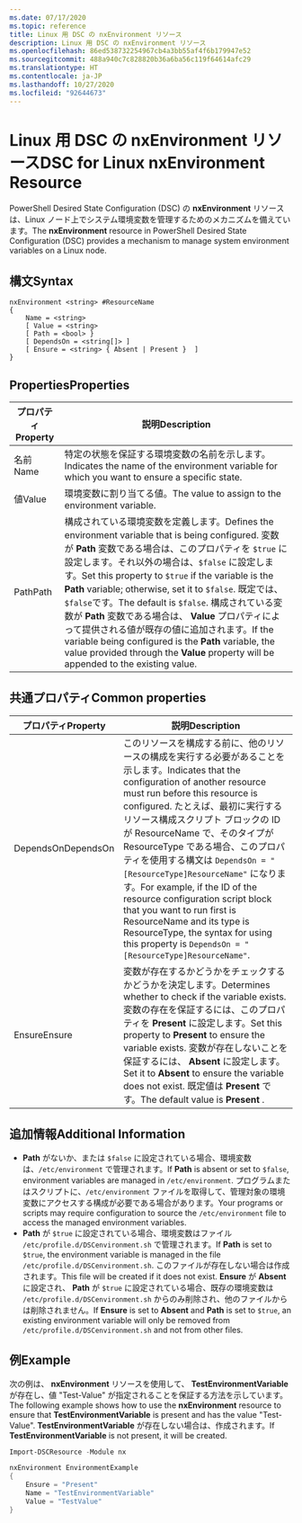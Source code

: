 ```yaml
---
ms.date: 07/17/2020
ms.topic: reference
title: Linux 用 DSC の nxEnvironment リソース
description: Linux 用 DSC の nxEnvironment リソース
ms.openlocfilehash: 86ed538732254967cb4a3bb55af4f6b179947e52
ms.sourcegitcommit: 488a940c7c828820b36a6ba56c119f64614afc29
ms.translationtype: HT
ms.contentlocale: ja-JP
ms.lasthandoff: 10/27/2020
ms.locfileid: "92644673"
---
```

# <a name="dsc-for-linux-nxenvironment-resource"></a><span data-ttu-id="068a1-103">Linux 用 DSC の nxEnvironment リソース</span><span class="sxs-lookup"><span data-stu-id="068a1-103">DSC for Linux nxEnvironment Resource</span></span>

<span data-ttu-id="068a1-104">PowerShell Desired State Configuration (DSC) の **nxEnvironment** リソースは、Linux ノード上でシステム環境変数を管理するためのメカニズムを備えています。</span><span class="sxs-lookup"><span data-stu-id="068a1-104">The **nxEnvironment** resource in PowerShell Desired State Configuration (DSC) provides a mechanism to manage system environment variables on a Linux node.</span></span>

## <a name="syntax"></a><span data-ttu-id="068a1-105">構文</span><span class="sxs-lookup"><span data-stu-id="068a1-105">Syntax</span></span>

```Syntax
nxEnvironment <string> #ResourceName
{
    Name = <string>
    [ Value = <string>
    [ Path = <bool> }
    [ DependsOn = <string[]> ]
    [ Ensure = <string> { Absent | Present }  ]
}
```

## <a name="properties"></a><span data-ttu-id="068a1-106">Properties</span><span class="sxs-lookup"><span data-stu-id="068a1-106">Properties</span></span>

|<span data-ttu-id="068a1-107">プロパティ</span><span class="sxs-lookup"><span data-stu-id="068a1-107">Property</span></span> |<span data-ttu-id="068a1-108">説明</span><span class="sxs-lookup"><span data-stu-id="068a1-108">Description</span></span> |
|---|---|
|<span data-ttu-id="068a1-109">名前</span><span class="sxs-lookup"><span data-stu-id="068a1-109">Name</span></span> |<span data-ttu-id="068a1-110">特定の状態を保証する環境変数の名前を示します。</span><span class="sxs-lookup"><span data-stu-id="068a1-110">Indicates the name of the environment variable for which you want to ensure a specific state.</span></span> |
|<span data-ttu-id="068a1-111">値</span><span class="sxs-lookup"><span data-stu-id="068a1-111">Value</span></span> |<span data-ttu-id="068a1-112">環境変数に割り当てる値。</span><span class="sxs-lookup"><span data-stu-id="068a1-112">The value to assign to the environment variable.</span></span> |
|<span data-ttu-id="068a1-113">Path</span><span class="sxs-lookup"><span data-stu-id="068a1-113">Path</span></span> |<span data-ttu-id="068a1-114">構成されている環境変数を定義します。</span><span class="sxs-lookup"><span data-stu-id="068a1-114">Defines the environment variable that is being configured.</span></span> <span data-ttu-id="068a1-115">変数が **Path** 変数である場合は、このプロパティを `$true` に設定します。それ以外の場合は、`$false` に設定します。</span><span class="sxs-lookup"><span data-stu-id="068a1-115">Set this property to `$true` if the variable is the **Path** variable; otherwise, set it to `$false`.</span></span> <span data-ttu-id="068a1-116">既定では、 `$false`です。</span><span class="sxs-lookup"><span data-stu-id="068a1-116">The default is `$false`.</span></span> <span data-ttu-id="068a1-117">構成されている変数が **Path** 変数である場合は、 **Value** プロパティによって提供される値が既存の値に追加されます。</span><span class="sxs-lookup"><span data-stu-id="068a1-117">If the variable being configured is the **Path** variable, the value provided through the **Value** property will be appended to the existing value.</span></span> |

## <a name="common-properties"></a><span data-ttu-id="068a1-118">共通プロパティ</span><span class="sxs-lookup"><span data-stu-id="068a1-118">Common properties</span></span>

|<span data-ttu-id="068a1-119">プロパティ</span><span class="sxs-lookup"><span data-stu-id="068a1-119">Property</span></span> |<span data-ttu-id="068a1-120">説明</span><span class="sxs-lookup"><span data-stu-id="068a1-120">Description</span></span> |
|---|---|
|<span data-ttu-id="068a1-121">DependsOn</span><span class="sxs-lookup"><span data-stu-id="068a1-121">DependsOn</span></span> |<span data-ttu-id="068a1-122">このリソースを構成する前に、他のリソースの構成を実行する必要があることを示します。</span><span class="sxs-lookup"><span data-stu-id="068a1-122">Indicates that the configuration of another resource must run before this resource is configured.</span></span> <span data-ttu-id="068a1-123">たとえば、最初に実行するリソース構成スクリプト ブロックの ID が ResourceName で、そのタイプが ResourceType である場合、このプロパティを使用する構文は `DependsOn = "[ResourceType]ResourceName"` になります。</span><span class="sxs-lookup"><span data-stu-id="068a1-123">For example, if the ID of the resource configuration script block that you want to run first is ResourceName and its type is ResourceType, the syntax for using this property is `DependsOn = "[ResourceType]ResourceName"`.</span></span> |
|<span data-ttu-id="068a1-124">Ensure</span><span class="sxs-lookup"><span data-stu-id="068a1-124">Ensure</span></span> |<span data-ttu-id="068a1-125">変数が存在するかどうかをチェックするかどうかを決定します。</span><span class="sxs-lookup"><span data-stu-id="068a1-125">Determines whether to check if the variable exists.</span></span> <span data-ttu-id="068a1-126">変数の存在を保証するには、このプロパティを **Present** に設定します。</span><span class="sxs-lookup"><span data-stu-id="068a1-126">Set this property to **Present** to ensure the variable exists.</span></span> <span data-ttu-id="068a1-127">変数が存在しないことを保証するには、 **Absent** に設定します。</span><span class="sxs-lookup"><span data-stu-id="068a1-127">Set it to **Absent** to ensure the variable does not exist.</span></span> <span data-ttu-id="068a1-128">既定値は **Present** です。</span><span class="sxs-lookup"><span data-stu-id="068a1-128">The default value is **Present** .</span></span> |

## <a name="additional-information"></a><span data-ttu-id="068a1-129">追加情報</span><span class="sxs-lookup"><span data-stu-id="068a1-129">Additional Information</span></span>

- <span data-ttu-id="068a1-130">**Path** がないか、または `$false` に設定されている場合、環境変数は、`/etc/environment` で管理されます。</span><span class="sxs-lookup"><span data-stu-id="068a1-130">If **Path** is absent or set to `$false`, environment variables are managed in `/etc/environment`.</span></span>
  <span data-ttu-id="068a1-131">プログラムまたはスクリプトに、`/etc/environment` ファイルを取得して、管理対象の環境変数にアクセスする構成が必要である場合があります。</span><span class="sxs-lookup"><span data-stu-id="068a1-131">Your programs or scripts may require configuration to source the `/etc/environment` file to access the managed environment variables.</span></span>
- <span data-ttu-id="068a1-132">**Path** が `$true` に設定されている場合、環境変数はファイル `/etc/profile.d/DSCenvironment.sh` で管理されます。</span><span class="sxs-lookup"><span data-stu-id="068a1-132">If **Path** is set to `$true`, the environment variable is managed in the file `/etc/profile.d/DSCenvironment.sh`.</span></span> <span data-ttu-id="068a1-133">このファイルが存在しない場合は作成されます。</span><span class="sxs-lookup"><span data-stu-id="068a1-133">This file will be created if it does not exist.</span></span> <span data-ttu-id="068a1-134">**Ensure** が **Absent** に設定され、 **Path** が `$true` に設定されている場合、既存の環境変数は `/etc/profile.d/DSCenvironment.sh` からのみ削除され、他のファイルからは削除されません。</span><span class="sxs-lookup"><span data-stu-id="068a1-134">If **Ensure** is set to **Absent** and **Path** is set to `$true`, an existing environment variable will only be removed from `/etc/profile.d/DSCenvironment.sh` and not from other files.</span></span>

## <a name="example"></a><span data-ttu-id="068a1-135">例</span><span class="sxs-lookup"><span data-stu-id="068a1-135">Example</span></span>

<span data-ttu-id="068a1-136">次の例は、 **nxEnvironment** リソースを使用して、 **TestEnvironmentVariable** が存在し、値 "Test-Value" が指定されることを保証する方法を示しています。</span><span class="sxs-lookup"><span data-stu-id="068a1-136">The following example shows how to use the **nxEnvironment** resource to ensure that **TestEnvironmentVariable** is present and has the value "Test-Value".</span></span> <span data-ttu-id="068a1-137">**TestEnvironmentVariable** が存在しない場合は、作成されます。</span><span class="sxs-lookup"><span data-stu-id="068a1-137">If **TestEnvironmentVariable** is not present, it will be created.</span></span>

```powershell
Import-DSCResource -Module nx

nxEnvironment EnvironmentExample
{
    Ensure = "Present"
    Name = "TestEnvironmentVariable"
    Value = "TestValue"
}
```
